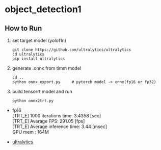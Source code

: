 # object_detection1

## How to Run

1. set target model (yolo11n)
    ```
    git clone https://github.com/ultralytics/ultralytics
    cd ultralytics
    pip install ultralytics
    ```

2. generate .onnx from timm model
    ```
    cd ..
    python onnx_export.py     # pytorch model -> onnx(fp16 or fp32)
    ```

3. build tensorrt model and run
    ```
    python onnx2trt.py
    ```

- fp16   
    [TRT_E] 1000 iterations time: 3.4358 [sec]   
    [TRT_E] Average FPS: 291.05 [fps]   
    [TRT_E] Average inference time: 3.44 [msec]      
    GPU mem : 164M     

- [ultralytics](https://github.com/ultralytics/ultralytics)